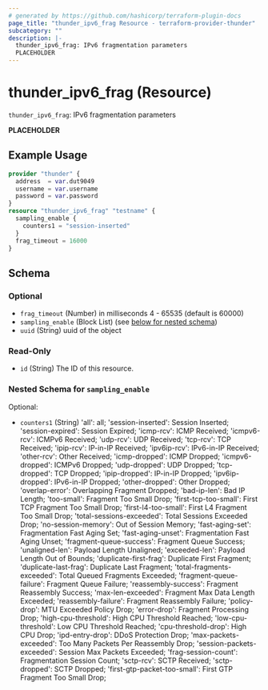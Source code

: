 ```yaml
---
# generated by https://github.com/hashicorp/terraform-plugin-docs
page_title: "thunder_ipv6_frag Resource - terraform-provider-thunder"
subcategory: ""
description: |-
  thunder_ipv6_frag: IPv6 fragmentation parameters
  PLACEHOLDER
---
```


# thunder_ipv6_frag (Resource)

`thunder_ipv6_frag`: IPv6 fragmentation parameters

__PLACEHOLDER__

## Example Usage

```terraform
provider "thunder" {
  address  = var.dut9049
  username = var.username
  password = var.password
}
resource "thunder_ipv6_frag" "testname" {
  sampling_enable {
    counters1 = "session-inserted"
  }
  frag_timeout = 16000
}
```

<!-- schema generated by tfplugindocs -->
## Schema

### Optional

- `frag_timeout` (Number) in milliseconds 4 - 65535 (default is 60000)
- `sampling_enable` (Block List) (see [below for nested schema](#nestedblock--sampling_enable))
- `uuid` (String) uuid of the object

### Read-Only

- `id` (String) The ID of this resource.

<a id="nestedblock--sampling_enable"></a>
### Nested Schema for `sampling_enable`

Optional:

- `counters1` (String) 'all': all; 'session-inserted': Session Inserted; 'session-expired': Session Expired; 'icmp-rcv': ICMP Received; 'icmpv6-rcv': ICMPv6 Received; 'udp-rcv': UDP Received; 'tcp-rcv': TCP Received; 'ipip-rcv': IP-in-IP Received; 'ipv6ip-rcv': IPv6-in-IP Received; 'other-rcv': Other Received; 'icmp-dropped': ICMP Dropped; 'icmpv6-dropped': ICMPv6 Dropped; 'udp-dropped': UDP Dropped; 'tcp-dropped': TCP Dropped; 'ipip-dropped': IP-in-IP Dropped; 'ipv6ip-dropped': IPv6-in-IP Dropped; 'other-dropped': Other Dropped; 'overlap-error': Overlapping Fragment Dropped; 'bad-ip-len': Bad IP Length; 'too-small': Fragment Too Small Drop; 'first-tcp-too-small': First TCP Fragment Too Small Drop; 'first-l4-too-small': First L4 Fragment Too Small Drop; 'total-sessions-exceeded': Total Sessions Exceeded Drop; 'no-session-memory': Out of Session Memory; 'fast-aging-set': Fragmentation Fast Aging Set; 'fast-aging-unset': Fragmentation Fast Aging Unset; 'fragment-queue-success': Fragment Queue Success; 'unaligned-len': Payload Length Unaligned; 'exceeded-len': Payload Length Out of Bounds; 'duplicate-first-frag': Duplicate First Fragment; 'duplicate-last-frag': Duplicate Last Fragment; 'total-fragments-exceeded': Total Queued Fragments Exceeded; 'fragment-queue-failure': Fragment Queue Failure; 'reassembly-success': Fragment Reassembly Success; 'max-len-exceeded': Fragment Max Data Length Exceeded; 'reassembly-failure': Fragment Reassembly Failure; 'policy-drop': MTU Exceeded Policy Drop; 'error-drop': Fragment Processing Drop; 'high-cpu-threshold': High CPU Threshold Reached; 'low-cpu-threshold': Low CPU Threshold Reached; 'cpu-threshold-drop': High CPU Drop; 'ipd-entry-drop': DDoS Protection Drop; 'max-packets-exceeded': Too Many Packets Per Reassembly Drop; 'session-packets-exceeded': Session Max Packets Exceeded; 'frag-session-count': Fragmentation Session Count; 'sctp-rcv': SCTP Received; 'sctp-dropped': SCTP Dropped; 'first-gtp-packet-too-small': First GTP Fragment Too Small Drop;


